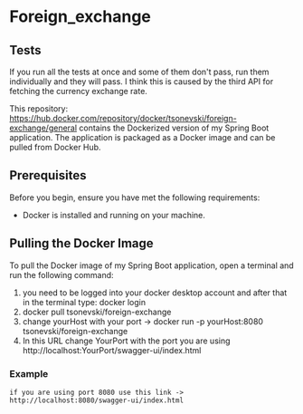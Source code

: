 # Foreign_exchange

## Tests
If you run all the tests at once and some of them don't pass, run them individually and they will pass. I think this is caused by the third API for fetching the currency exchange rate.

This repository: https://hub.docker.com/repository/docker/tsonevski/foreign-exchange/general contains the Dockerized version of my Spring Boot application. The application is packaged as a Docker image and can be pulled from Docker Hub.

## Prerequisites

Before you begin, ensure you have met the following requirements:

- Docker is installed and running on your machine.

## Pulling the Docker Image

To pull the Docker image of my Spring Boot application, open a terminal and run the following command:

1. you need to be logged into your docker desktop account and after that in the terminal type: docker login
2. docker pull tsonevski/foreign-exchange
3. change yourHost with your port -> docker run -p yourHost:8080 tsonevski/foreign-exchange
3. In this URL change YourPort  with the port you are using http://localhost:YourPort/swagger-ui/index.html

### Example
    if you are using port 8080 use this link ->   http://localhost:8080/swagger-ui/index.html
